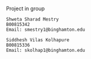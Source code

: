 Project in group

    Shweta Sharad Mestry
    B00815342
    Email: smestry1@binghamton.edu

    Siddhesh Vilas Kolhapure
    B00815336
    Email: skolhap1@binghamton.edu







    


